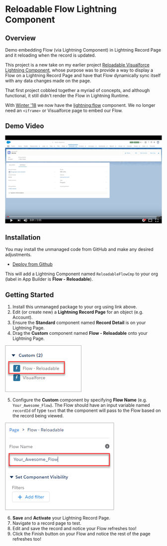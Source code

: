 Reloadable Flow Lightning Component
===================================

Overview
--------

Demo embedding Flow (via Lightning Component) in Lightning Record Page and it reloading when the record is updated.

This project is a new take on my earlier project [Reloadable Visualforce Lightning Component](https://github.com/DouglasCAyers/sfdc-reloadable-visualforce-lightning-component),
whose purpose was to provide a way to display a Flow on a Lightning Record Page and have that Flow dynamically sync itself
with any data changes made on the page.

That first project cobbled together a myriad of concepts, and although functional, it still didn't render the Flow in Lightning Runtime.

With [Winter '18](https://releasenotes.docs.salesforce.com/en-us/winter18/release-notes/rn_forcecom_flow_component.htm)
we now have the [<lightning:flow>](https://developer.salesforce.com/docs/atlas.en-us.210.0.lightning.meta/lightning/aura_compref_lightning_flow.htm) component.
We no longer need an `<iframe>` or Visualforce page to embed our Flow.


Demo Video
----------

[![video](images/youtube-video-thumbnail.png)](https://youtu.be/f6gBuyvQMjQ)


Installation
------------

You may install the unmanaged code from GitHub and make any desired adjustments.

* [Deploy from Github](https://githubsfdeploy.herokuapp.com)

This will add a Lightning Component named `ReloadableFlowCmp` to your org (label in App Builder is **Flow - Reloadable**).


Getting Started
---------------

1. Install this unmanaged package to your org using link above.
2. Edit (or create new) a **Lightning Record Page** for an object (e.g. Account).
3. Ensure the **Standard** component named **Record Detail** is on your Lightning Page.
4. Drag the **Custom** component named **Flow - Reloadable** onto your Lightning Page.

![screen shot](images/appbuilder-custom-cmp.png)

5. Configure the **Custom** component by specifying **Flow Name** (e.g. `Your_Awesome_Flow`). The Flow should have an input variable named `recordId` of type `text` that the component will pass to the Flow based on the record being viewed.

![screen shot](images/appbuilder-custom-cmp-attributes.png)

6. **Save** and **Activate** your Lightning Record Page.
7. Navigate to a record page to test.
9. Edit and save the record and notice your Flow refreshes too!
10. Click the Finish button on your Flow and notice the rest of the page refreshes too!
